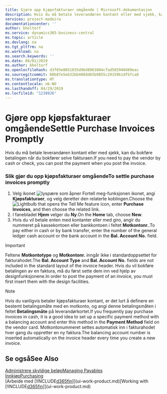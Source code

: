 ```yaml
---
title: Gjøre opp kjøpsfakturaer omgående | Microsoft-dokumentasjon
description: Hvis du må betale leverandøren kontant eller med sjekk, kan du utføre den nødvendige bokføringen når du bokfører selve fakturaen.
services: project-madeira
documentationcenter: ''
author: bholtorf
ms.service: dynamics365-business-central
ms.topic: article
ms.devlang: na
ms.tgt_pltfrm: na
ms.workload: na
ms.search.keywords: ''
ms.date: 04/01/2019
ms.author: bholtorf
ms.openlocfilehash: d3f03e8051035d96d8963004cfad585940d89eac
ms.sourcegitcommit: 60b87e5eb32bb408dd65b9855c29159b1dfbfca8
ms.translationtype: HT
ms.contentlocale: nb-NO
ms.lasthandoff: 04/29/2019
ms.locfileid: "1238926"
---
```

# <a name="settle-purchase-invoices-promptly"></a><span data-ttu-id="95bff-103">Gjøre opp kjøpsfakturaer omgående</span><span class="sxs-lookup"><span data-stu-id="95bff-103">Settle Purchase Invoices Promptly</span></span>
<span data-ttu-id="95bff-104">Hvis du må betale leverandøren kontant eller med sjekk, kan du bokføre betalingen når du bokfører selve fakturaen.</span><span class="sxs-lookup"><span data-stu-id="95bff-104">If you need to pay the vendor by cash or check, you can post the payment when you post the invoice.</span></span>  
  
### <a name="to-settle-purchase-invoices-promptly"></a><span data-ttu-id="95bff-105">Slik gjør du opp kjøpsfakturaer omgående</span><span class="sxs-lookup"><span data-stu-id="95bff-105">To settle purchase invoices promptly</span></span>  
1. <span data-ttu-id="95bff-106">Velg ikonet ![lyspære som åpner Fortell meg-funksjonen](media/ui-search/search_small.png "Fortell hva du vil gjøre") ikonet, angi **Kjøpsfakturaer**, og velg deretter den relaterte koblingen.</span><span class="sxs-lookup"><span data-stu-id="95bff-106">Choose the ![Lightbulb that opens the Tell Me feature](media/ui-search/search_small.png "Tell me what you want to do") icon, enter **Purchase Invoices**, and then choose the related link.</span></span>  
2. <span data-ttu-id="95bff-107">I fanebladet **Hjem** velger du **Ny**.</span><span class="sxs-lookup"><span data-stu-id="95bff-107">On the **Home** tab, choose **New**.</span></span>  
3.  <span data-ttu-id="95bff-108">Hvis du vil betale enten med kontanter eller med giro, angir du nummeret på kassekontoen eller bankkontoen i feltet **Motkontonr.**.</span><span class="sxs-lookup"><span data-stu-id="95bff-108">To pay either in cash or by bank transfer, enter the number of the general ledger cash account or the bank account in the **Bal. Account No.** field.</span></span>  
  
> [!IMPORTANT]  
>  <span data-ttu-id="95bff-109">Feltene **Motkontotype** og **Motkontonr.** inngår ikke i standardoppsettet for fakturahodet.</span><span class="sxs-lookup"><span data-stu-id="95bff-109">The **Bal. Account Type** and **Bal. Account No.** fields are not included in the standard layout of the invoice header.</span></span> <span data-ttu-id="95bff-110">Hvis du vil bokføre betalingen av en faktura, må du først sette dem inn ved hjelp av designfunksjonene.</span><span class="sxs-lookup"><span data-stu-id="95bff-110">In order to post the payment of an invoice, you must first insert them with the design facilities.</span></span>  
  
> [!NOTE]  
>  <span data-ttu-id="95bff-111">Hvis du vanligvis betaler kjøpsfakturaer kontant, er det lurt å definere en bestemt betalingsmåte med en motkonto, og angi denne betalingsmåten i feltet **Betalingsmåte** på leverandørkortet.</span><span class="sxs-lookup"><span data-stu-id="95bff-111">If you frequently pay purchase invoices in cash, it is a good idea to set up a specific payment method with a balancing account and enter this method in the **Payment Method** field on the vendor card.</span></span> <span data-ttu-id="95bff-112">Motkontonummeret settes automatisk inn i fakturahodet hver gang du oppretter en ny faktura.</span><span class="sxs-lookup"><span data-stu-id="95bff-112">The balancing account number is inserted automatically on the invoice header every time you create a new invoice.</span></span>  
  
## <a name="see-also"></a><span data-ttu-id="95bff-113">Se også</span><span class="sxs-lookup"><span data-stu-id="95bff-113">See Also</span></span>  
[<span data-ttu-id="95bff-114">Administrere skyldige beløp</span><span class="sxs-lookup"><span data-stu-id="95bff-114">Managing Payables</span></span>](payables-manage-payables.md)  
[<span data-ttu-id="95bff-115">Innkjøp</span><span class="sxs-lookup"><span data-stu-id="95bff-115">Purchasing</span></span>](purchasing-manage-purchasing.md)  
<span data-ttu-id="95bff-116">[Arbeide med [!INCLUDE[d365fin](includes/d365fin_md.md)]](ui-work-product.md)</span><span class="sxs-lookup"><span data-stu-id="95bff-116">[Working with [!INCLUDE[d365fin](includes/d365fin_md.md)]](ui-work-product.md)</span></span>